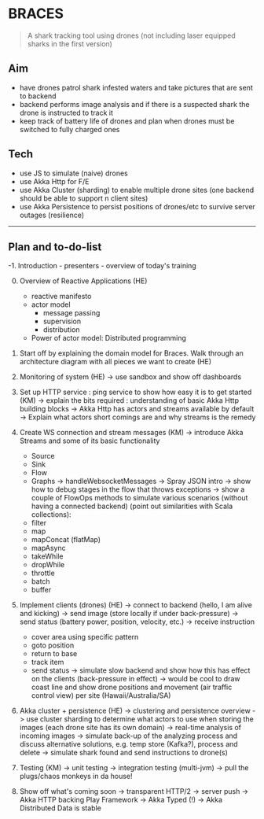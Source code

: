# BRACES

> A shark tracking tool using drones (not including laser equipped sharks in the first version)


## Aim

- have drones patrol shark infested waters and take pictures that are sent to backend
- backend performs image analysis and if there is a suspected shark the drone is instructed to track it
- keep track of battery life of drones and plan when drones must be switched to fully charged ones

## Tech

- use JS to simulate (naive) drones
- use Akka Http for F/E
- use Akka Cluster (sharding) to enable multiple drone sites (one backend should be able to support n client sites)
- use Akka Persistence to persist positions of drones/etc to survive server outages (resilience)

-----------------------------------------------

## Plan and to-do-list

-1. Introduction
    - presenters
    - overview of today's training

0. Overview of Reactive Applications (HE)
    - reactive manifesto
    - actor model
        - message passing
        - supervision
        - distribution
    - Power of actor model: Distributed programming

1. Start off by explaining the domain model for Braces. Walk through an architecture diagram with all pieces we want to create (HE)

2. Monitoring of system (HE)
  -> use sandbox and show off dashboards

3. Set up HTTP service : ping service to show how easy it is to get started (KM)
  -> explain the bits required : understanding of basic Akka Http building blocks
  -> Akka Http has actors and streams available by default
  -> Explain what actors short comings are and why streams is the remedy

4. Create WS connection and stream messages (KM)
  -> introduce Akka Streams and some of its basic functionality
    - Source
    - Sink
    - Flow
    - Graphs
  -> handleWebsocketMessages
  -> Spray JSON intro
  -> show how to debug stages in the flow that throws exceptions
  -> show a couple of FlowOps methods to simulate various scenarios (without having a connected backend)
    (point out similarities with Scala collections):
    - filter
    - map
    - mapConcat (flatMap)
    - mapAsync
    - takeWhile
    - dropWhile
    - throttle
    - batch
    - buffer

5. Implement clients (drones) (HE)
  -> connect to backend (hello, I am alive and kicking)
  -> send image (store locally if under back-pressure)
  -> send status (battery power, position, velocity, etc.)
  -> receive instruction
    - cover area using specific pattern
    - goto position
    - return to base
    - track item
    - send status
  -> simulate slow backend and show how this has effect on the clients (back-pressure in effect)
  -> would be cool to draw coast line and show drone positions and movement (air traffic control view) per site (Hawaii/Australia/SA)

6. Akka cluster + persistence (HE)
  -> clustering and persistence overview
  -> use cluster sharding to determine what actors to use when storing the images (each drone site has its own domain)
  -> real-time analysis of incoming images
  -> simulate back-up of the analyzing process and discuss alternative solutions, e.g. temp store (Kafka?), process and delete
  -> simulate shark found and send instructions to drone(s)

7. Testing (KM)
  -> unit testing
  -> integration testing (multi-jvm)
  -> pull the plugs/chaos monkeys in da house!
  
8. Show off what's coming soon
  -> transparent HTTP/2
    -> server push
  -> Akka HTTP backing Play Framework
  -> Akka Typed (!)
  -> Akka Distributed Data is stable
